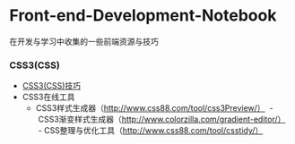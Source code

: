 # Front-end-Development-Notebook
在开发与学习中收集的一些前端资源与技巧

### CSS3(CSS)
- [CSS3(CSS)技巧](https://github.com/jianghong1992/Front-end-Development-Notebook/blob/master/CSS3-CSS/tips.md)
- CSS3在线工具
  - CSS3样式生成器（http://www.css88.com/tool/css3Preview/）
  - CSS3渐变样式生成器（http://www.colorzilla.com/gradient-editor/）
  - CSS整理与优化工具（http://www.css88.com/tool/csstidy/）
